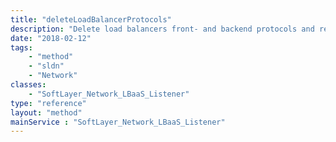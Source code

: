 ```yaml
---
title: "deleteLoadBalancerProtocols"
description: "Delete load balancers front- and backend protocols and return load balancer object with listeners (frontend), pools (backend), server instances (members) and datacenter populated. "
date: "2018-02-12"
tags:
    - "method"
    - "sldn"
    - "Network"
classes:
    - "SoftLayer_Network_LBaaS_Listener"
type: "reference"
layout: "method"
mainService : "SoftLayer_Network_LBaaS_Listener"
---
```

